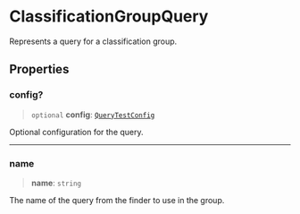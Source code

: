 # ClassificationGroupQuery

Represents a query for a classification group.

## Properties

### config?

> `optional` **config**: [`QueryTestConfig`](QueryTestConfig.md)

Optional configuration for the query.

***

### name

> **name**: `string`

The name of the query from the finder to use in the group.
